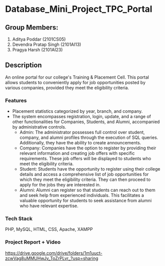# Database_Mini_Project_TPC_Portal

## Group Members:
1. Aditya Poddar (2101CS05)
2. Devendra Pratap Singh (2101AI13)
3. Pragya Harsh (2101AI23)

## Description
An online portal for our college's Training & Placement Cell. This portal allows students to conveniently apply for job opportunities posted by various companies, provided they meet the eligibility criteria.



### Features
- Placement statistics categorized by year, branch, and company.
- The system encompasses registration, login, update, and a range of other functionalities for Companies, Students, and Alumni, accompanied by administrative controls.
  - Admin: The administrator possesses full control over student, company, and alumni profiles through the execution of SQL queries. Additionally, they have the ability to create announcements.
  - Company: Companies have the option to register by providing their relevant information and creating job offers with specific requirements. These job offers will be displayed to students who meet the eligibility criteria.
  - Student: Students have the opportunity to register using their college details and access a comprehensive list of job opportunities for which they meet the eligibility criteria. They can then proceed to apply for the jobs they are interested in.
  - Alumni: Alumni can register so that students can reach out to them and seek help from experienced individuals. This facilitates a valuable opportunity for students to seek assistance from alumni who have relevant expertise.

### Tech Stack
PHP, MySQL, HTML, CSS, Apache, XAMPP

### Project Report + Video
https://drive.google.com/drive/folders/1m1uuct-zcwVag8uMMUHwJv_ToZrPLvr_?usp=sharing
